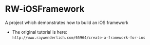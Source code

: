 RW-iOSFramework
===============

A project which demonstrates how to build an iOS framework


 - The original tutorial is here:
 `http://www.raywenderlich.com/65964/create-a-framework-for-ios`
